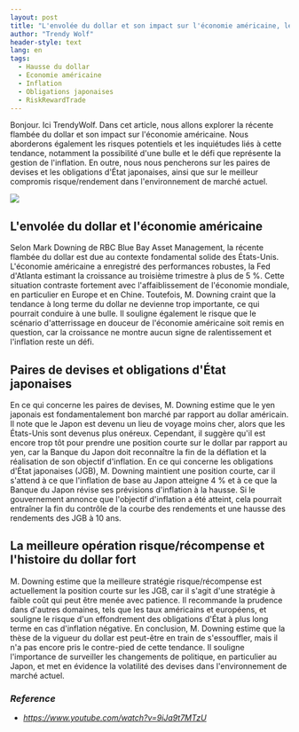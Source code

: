 ```yaml
---
layout: post
title: "L'envolée du dollar et son impact sur l'économie américaine, les risques et les inquiétudes, et la meilleure opération risque-récompense"
author: "Trendy Wolf"
header-style: text
lang: en
tags:
  - Hausse du dollar
  - Economie américaine
  - Inflation
  - Obligations japonaises
  - RiskRewardTrade
---
```


Bonjour. Ici TrendyWolf. Dans cet article, nous allons explorer la récente flambée du dollar et son impact sur l'économie américaine. Nous aborderons également les risques potentiels et les inquiétudes liés à cette tendance, notamment la possibilité d'une bulle et le défi que représente la gestion de l'inflation. En outre, nous nous pencherons sur les paires de devises et les obligations d'État japonaises, ainsi que sur le meilleur compromis risque/rendement dans l'environnement de marché actuel.

<img
    src="https://i.ytimg.com/vi/9iJa9t7MTzU/hqdefault.jpg"
/>


## L'envolée du dollar et l'économie américaine
Selon Mark Downing de RBC Blue Bay Asset Management, la récente flambée du dollar est due au contexte fondamental solide des États-Unis. L'économie américaine a enregistré des performances robustes, la Fed d'Atlanta estimant la croissance au troisième trimestre à plus de 5 %. Cette situation contraste fortement avec l'affaiblissement de l'économie mondiale, en particulier en Europe et en Chine. Toutefois, M. Downing craint que la tendance à long terme du dollar ne devienne trop importante, ce qui pourrait conduire à une bulle. Il souligne également le risque que le scénario d'atterrissage en douceur de l'économie américaine soit remis en question, car la croissance ne montre aucun signe de ralentissement et l'inflation reste un défi.

## Paires de devises et obligations d'État japonaises
En ce qui concerne les paires de devises, M. Downing estime que le yen japonais est fondamentalement bon marché par rapport au dollar américain. Il note que le Japon est devenu un lieu de voyage moins cher, alors que les États-Unis sont devenus plus onéreux. Cependant, il suggère qu'il est encore trop tôt pour prendre une position courte sur le dollar par rapport au yen, car la Banque du Japon doit reconnaître la fin de la déflation et la réalisation de son objectif d'inflation. En ce qui concerne les obligations d'État japonaises (JGB), M. Downing maintient une position courte, car il s'attend à ce que l'inflation de base au Japon atteigne 4 % et à ce que la Banque du Japon révise ses prévisions d'inflation à la hausse. Si le gouvernement annonce que l'objectif d'inflation a été atteint, cela pourrait entraîner la fin du contrôle de la courbe des rendements et une hausse des rendements des JGB à 10 ans.

## La meilleure opération risque/récompense et l'histoire du dollar fort
M. Downing estime que la meilleure stratégie risque/récompense est actuellement la position courte sur les JGB, car il s'agit d'une stratégie à faible coût qui peut être menée avec patience. Il recommande la prudence dans d'autres domaines, tels que les taux américains et européens, et souligne le risque d'un effondrement des obligations d'État à plus long terme en cas d'inflation négative. En conclusion, M. Downing estime que la thèse de la vigueur du dollar est peut-être en train de s'essouffler, mais il n'a pas encore pris le contre-pied de cette tendance. Il souligne l'importance de surveiller les changements de politique, en particulier au Japon, et met en évidence la volatilité des devises dans l'environnement de marché actuel.


### _Reference_
- _https://www.youtube.com/watch?v=9iJa9t7MTzU_


